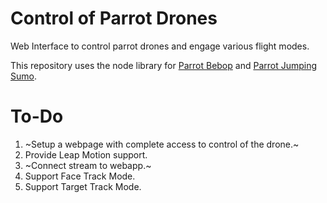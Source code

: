 # Control of Parrot Drones
Web Interface to control parrot drones and engage various flight modes.

This repository uses the node library for [Parrot Bebop](https://github.com/hybridgroup/node-bebop) and [Parrot Jumping Sumo](https://github.com/hybridgroup/node-sumo).

# To-Do
1. ~Setup a webpage with complete access to control of the drone.~
2. Provide Leap Motion support.
3. ~Connect stream to webapp.~
4. Support Face Track Mode.
5. Support Target Track Mode.